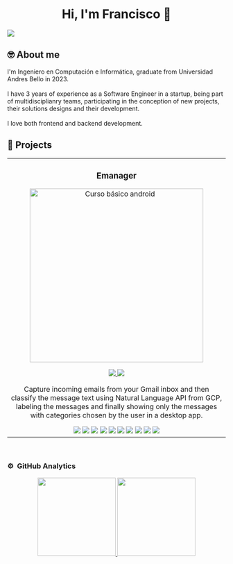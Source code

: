 <div align="center">
  <h1 align="center">Hi, I'm <strong>Francisco</strong> 👋</h1>
</div>
<img src="https://drive.google.com/uc?export=view&id=1CVm8U7gZcwzbOpoj1RCoVf4jVuKYPvgu">

## 🤓  About me

I'm Ingeniero en Computación e Informática, graduate from Universidad Andres Bello in 2023. <br><br>
I have 3 years of experience as a Software Engineer in a startup, being part of multidisciplianry teams,
participating in the conception of new projects, their solutions designs and their development. <br><br>
I love both frontend and backend development.
<br>

## 📂  Projects 
<table>
  <tr>
    <td width="50%">
    <h3 align="center">Emanager</h3>
    <div align="center">
      <a href="https://github.com/fperezdev/emanager-backend" target="_blank"><img src="https://i.imgur.com/Jji0CIE.jpg" width="400" alt="Curso básico android"></a>
      <p>
      <a href="https://github.com/fperezdev/emanager-backend" target="_blank">
      <img src="https://img.shields.io/badge/CÓDIGO-ff9?style=for-the-badge&logo=github&logoColor=black">
      </a>
      <a href="https://github.com/fperezdev/emanager-backend">
      <img src="https://img.shields.io/badge/-Youtube-green?style=for-the-badge&color=fbfc40">
      </a>
      </p>
      <p>Capture incoming emails from your Gmail inbox and then classify the message text using
        Natural Language API from GCP, labeling the messages and finally showing only the messages
        with categories chosen by the user in a desktop app.</p>
        <img src="https://img.shields.io/badge/Cloud%20SQL-gray?logo=googlecloud&logoColor=white">
        <img src="https://img.shields.io/badge/Redis-gray?logo=redis&logoColor=white">
        <img src="https://img.shields.io/badge/GKE-gray?logo=kubernetes&logoColor=white">
        <img src="https://img.shields.io/badge/Docker-gray?logo=docker&logoColor=white">
        <img src="https://img.shields.io/badge/Pub/Sub-gray?logo=googlepubsub&logoColor=white">
        <img src="https://img.shields.io/badge/Oauth2-gray?logo=keeweb&logoColor=white">
        <img src="https://img.shields.io/badge/NestJs-gray?logo=nestjs&logoColor=white">
        <img src="https://img.shields.io/badge/Prisma-gray?logo=prisma&logoColor=white">
        <img src="https://img.shields.io/badge/Electron-gray?logo=electron&logoColor=white">
        <img src="https://img.shields.io/badge/Typescript-gray?logo=typescript&logoColor=white">  
      </div>                                                                                      
    </td>     
  </tr>
</table>
<br>

### ⚙️ &nbsp;GitHub Analytics

<p align="center">
  <a href="https://github.com/fperezdev">
    <img height="180em" src="https://github-readme-stats-eight-theta.vercel.app/api?username=fperezdev&show_icons=true&theme=algolia&include_all_commits=true&count_private=true"/>
    <img height="180em" src="https://github-readme-stats-eight-theta.vercel.app/api/top-langs/?username=fperezdev&layout=compact&langs_count=8&theme=algolia"/>
  </a>
</p>
